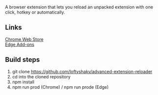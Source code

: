 A browser extension that lets you reload an unpacked extension with one click, hotkey or automatically.

## Links

[Chrome Web Store](https://chromewebstore.google.com/detail/hagknokdofkmojolcpbddjfdjhnjdkae)<br>
[Edge Add-ons](https://microsoftedge.microsoft.com/addons/detail/bcpgohifjmmcoiemghdamamlkbcbgifg)

## Build steps

1. git clone https://github.com/loftyshaky/advanced-extension-reloader
2. cd into the cloned repository
3. npm install
4. npm run prod (Chrome) / npm run prode (Edge)
